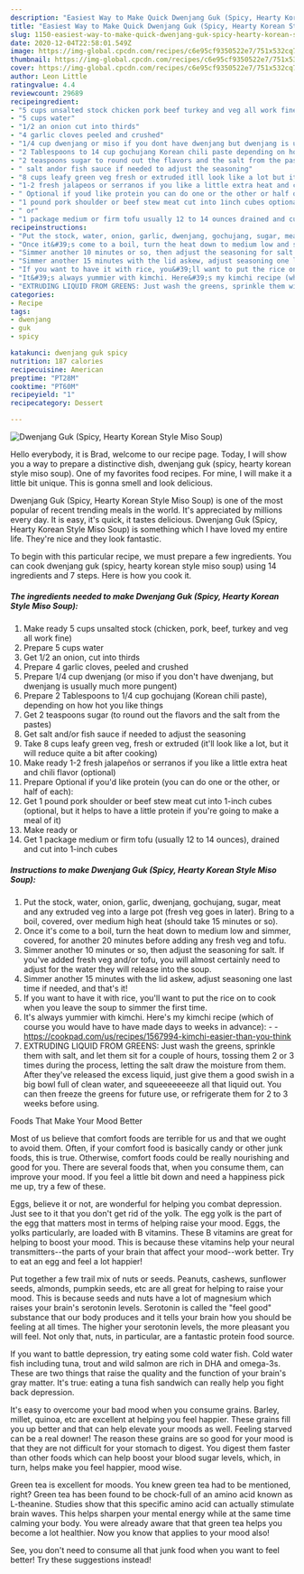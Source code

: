 ```yaml
---
description: "Easiest Way to Make Quick Dwenjang Guk (Spicy, Hearty Korean Style Miso Soup)"
title: "Easiest Way to Make Quick Dwenjang Guk (Spicy, Hearty Korean Style Miso Soup)"
slug: 1150-easiest-way-to-make-quick-dwenjang-guk-spicy-hearty-korean-style-miso-soup
date: 2020-12-04T22:58:01.549Z
image: https://img-global.cpcdn.com/recipes/c6e95cf9350522e7/751x532cq70/dwenjang-guk-spicy-hearty-korean-style-miso-soup-recipe-main-photo.jpg
thumbnail: https://img-global.cpcdn.com/recipes/c6e95cf9350522e7/751x532cq70/dwenjang-guk-spicy-hearty-korean-style-miso-soup-recipe-main-photo.jpg
cover: https://img-global.cpcdn.com/recipes/c6e95cf9350522e7/751x532cq70/dwenjang-guk-spicy-hearty-korean-style-miso-soup-recipe-main-photo.jpg
author: Leon Little
ratingvalue: 4.4
reviewcount: 29689
recipeingredient:
- "5 cups unsalted stock chicken pork beef turkey and veg all work fine"
- "5 cups water"
- "1/2 an onion cut into thirds"
- "4 garlic cloves peeled and crushed"
- "1/4 cup dwenjang or miso if you dont have dwenjang but dwenjang is usually much more pungent"
- "2 Tablespoons to 14 cup gochujang Korean chili paste depending on how hot you like things"
- "2 teaspoons sugar to round out the flavors and the salt from the pastes"
- " salt andor fish sauce if needed to adjust the seasoning"
- "8 cups leafy green veg fresh or extruded itll look like a lot but it will reduce quite a bit after cooking"
- "1-2 fresh jalapeos or serranos if you like a little extra heat and chili flavor optional"
- " Optional if youd like protein you can do one or the other or half of each"
- "1 pound pork shoulder or beef stew meat cut into 1inch cubes optional but it helps to have a little protein if youre going to make a meal of it"
- " or"
- "1 package medium or firm tofu usually 12 to 14 ounces drained and cut into 1inch cubes"
recipeinstructions:
- "Put the stock, water, onion, garlic, dwenjang, gochujang, sugar, meat and any extruded veg into a large pot (fresh veg goes in later). Bring to a boil, covered, over medium high heat (should take 15 minutes or so)."
- "Once it&#39;s come to a boil, turn the heat down to medium low and simmer, covered, for another 20 minutes before adding any fresh veg and tofu."
- "Simmer another 10 minutes or so, then adjust the seasoning for salt. If you&#39;ve added fresh veg and/or tofu, you will almost certainly need to adjust for the water they will release into the soup."
- "Simmer another 15 minutes with the lid askew, adjust seasoning one last time if needed, and that&#39;s it!"
- "If you want to have it with rice, you&#39;ll want to put the rice on to cook when you leave the soup to simmer the first time."
- "It&#39;s always yummier with kimchi. Here&#39;s my kimchi recipe (which of course you would have to have made days to weeks in advance):  https://cookpad.com/us/recipes/1567994-kimchi-easier-than-you-think"
- "EXTRUDING LIQUID FROM GREENS: Just wash the greens, sprinkle them with salt, and let them sit for a couple of hours, tossing them 2 or 3 times during the process, letting the salt draw the moisture from them. After they&#39;ve released the excess liquid, just give them a good swish in a big bowl full of clean water, and squeeeeeeeze all that liquid out. You can then freeze the greens for future use, or refrigerate them for 2 to 3 weeks before using."
categories:
- Recipe
tags:
- dwenjang
- guk
- spicy

katakunci: dwenjang guk spicy 
nutrition: 187 calories
recipecuisine: American
preptime: "PT28M"
cooktime: "PT60M"
recipeyield: "1"
recipecategory: Dessert

---
```



![Dwenjang Guk (Spicy, Hearty Korean Style Miso Soup)](https://img-global.cpcdn.com/recipes/c6e95cf9350522e7/751x532cq70/dwenjang-guk-spicy-hearty-korean-style-miso-soup-recipe-main-photo.jpg)

Hello everybody, it is Brad, welcome to our recipe page. Today, I will show you a way to prepare a distinctive dish, dwenjang guk (spicy, hearty korean style miso soup). One of my favorites food recipes. For mine, I will make it a little bit unique. This is gonna smell and look delicious.

Dwenjang Guk (Spicy, Hearty Korean Style Miso Soup) is one of the most popular of recent trending meals in the world. It's appreciated by millions every day. It is easy, it's quick, it tastes delicious. Dwenjang Guk (Spicy, Hearty Korean Style Miso Soup) is something which I have loved my entire life. They're nice and they look fantastic.




To begin with this particular recipe, we must prepare a few ingredients. You can cook dwenjang guk (spicy, hearty korean style miso soup) using 14 ingredients and 7 steps. Here is how you cook it.

<!--inarticleads1-->

##### The ingredients needed to make Dwenjang Guk (Spicy, Hearty Korean Style Miso Soup):

1. Make ready 5 cups unsalted stock (chicken, pork, beef, turkey and veg all work fine)
1. Prepare 5 cups water
1. Get 1/2 an onion, cut into thirds
1. Prepare 4 garlic cloves, peeled and crushed
1. Prepare 1/4 cup dwenjang (or miso if you don&#39;t have dwenjang, but dwenjang is usually much more pungent)
1. Prepare 2 Tablespoons to 1/4 cup gochujang (Korean chili paste), depending on how hot you like things
1. Get 2 teaspoons sugar (to round out the flavors and the salt from the pastes)
1. Get  salt and/or fish sauce if needed to adjust the seasoning
1. Take 8 cups leafy green veg, fresh or extruded (it&#39;ll look like a lot, but it will reduce quite a bit after cooking)
1. Make ready 1-2 fresh jalapeños or serranos if you like a little extra heat and chili flavor (optional)
1. Prepare  Optional if you&#39;d like protein (you can do one or the other, or half of each):
1. Get 1 pound pork shoulder or beef stew meat cut into 1-inch cubes (optional, but it helps to have a little protein if you&#39;re going to make a meal of it)
1. Make ready  or
1. Get 1 package medium or firm tofu (usually 12 to 14 ounces), drained and cut into 1-inch cubes




<!--inarticleads2-->

##### Instructions to make Dwenjang Guk (Spicy, Hearty Korean Style Miso Soup):

1. Put the stock, water, onion, garlic, dwenjang, gochujang, sugar, meat and any extruded veg into a large pot (fresh veg goes in later). Bring to a boil, covered, over medium high heat (should take 15 minutes or so).
1. Once it&#39;s come to a boil, turn the heat down to medium low and simmer, covered, for another 20 minutes before adding any fresh veg and tofu.
1. Simmer another 10 minutes or so, then adjust the seasoning for salt. If you&#39;ve added fresh veg and/or tofu, you will almost certainly need to adjust for the water they will release into the soup.
1. Simmer another 15 minutes with the lid askew, adjust seasoning one last time if needed, and that&#39;s it!
1. If you want to have it with rice, you&#39;ll want to put the rice on to cook when you leave the soup to simmer the first time.
1. It&#39;s always yummier with kimchi. Here&#39;s my kimchi recipe (which of course you would have to have made days to weeks in advance): -  - https://cookpad.com/us/recipes/1567994-kimchi-easier-than-you-think
1. EXTRUDING LIQUID FROM GREENS: Just wash the greens, sprinkle them with salt, and let them sit for a couple of hours, tossing them 2 or 3 times during the process, letting the salt draw the moisture from them. After they&#39;ve released the excess liquid, just give them a good swish in a big bowl full of clean water, and squeeeeeeeze all that liquid out. You can then freeze the greens for future use, or refrigerate them for 2 to 3 weeks before using.




Foods That Make Your Mood Better


Most of us believe that comfort foods are terrible for us and that we ought to avoid them. Often, if your comfort food is basically candy or other junk foods, this is true. Otherwise, comfort foods could be really nourishing and good for you. There are several foods that, when you consume them, can improve your mood. If you feel a little bit down and need a happiness pick me up, try a few of these.

Eggs, believe it or not, are wonderful for helping you combat depression. Just see to it that you don't get rid of the yolk. The egg yolk is the part of the egg that matters most in terms of helping raise your mood. Eggs, the yolks particularly, are loaded with B vitamins. These B vitamins are great for helping to boost your mood. This is because these vitamins help your neural transmitters--the parts of your brain that affect your mood--work better. Try to eat an egg and feel a lot happier!

Put together a few trail mix of nuts or seeds. Peanuts, cashews, sunflower seeds, almonds, pumpkin seeds, etc are all great for helping to raise your mood. This is because seeds and nuts have a lot of magnesium which raises your brain's serotonin levels. Serotonin is called the "feel good" substance that our body produces and it tells your brain how you should be feeling at all times. The higher your serotonin levels, the more pleasant you will feel. Not only that, nuts, in particular, are a fantastic protein food source.

If you want to battle depression, try eating some cold water fish. Cold water fish including tuna, trout and wild salmon are rich in DHA and omega-3s. These are two things that raise the quality and the function of your brain's gray matter. It's true: eating a tuna fish sandwich can really help you fight back depression. 

It's easy to overcome your bad mood when you consume grains. Barley, millet, quinoa, etc are excellent at helping you feel happier. These grains fill you up better and that can help elevate your moods as well. Feeling starved can be a real downer! The reason these grains are so good for your mood is that they are not difficult for your stomach to digest. You digest them faster than other foods which can help boost your blood sugar levels, which, in turn, helps make you feel happier, mood wise.

Green tea is excellent for moods. You knew green tea had to be mentioned, right? Green tea has been found to be chock-full of an amino acid known as L-theanine. Studies show that this specific amino acid can actually stimulate brain waves. This helps sharpen your mental energy while at the same time calming your body. You were already aware that that green tea helps you become a lot healthier. Now you know that applies to your mood also!

See, you don't need to consume all that junk food when you want to feel better! Try  these suggestions  instead!

